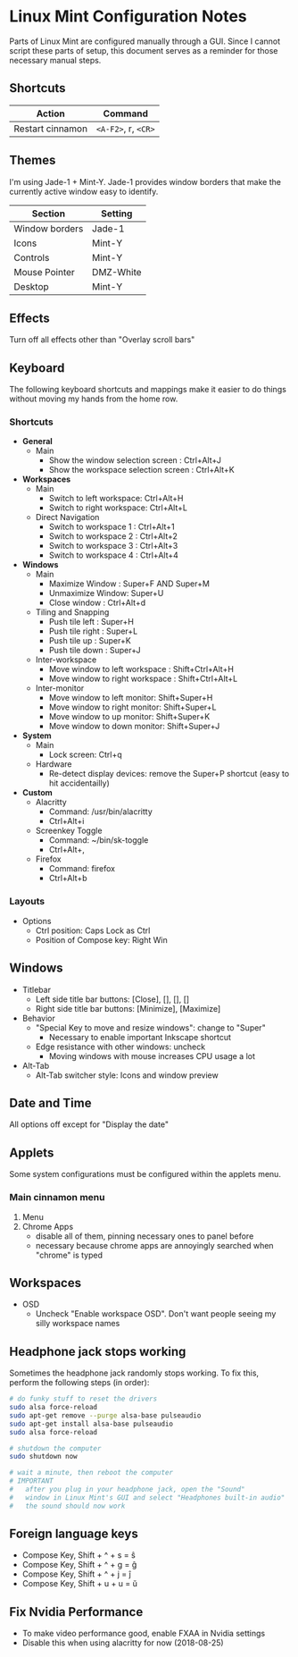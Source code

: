 # Linux Mint Configuration Notes

Parts of Linux Mint are configured manually through a GUI. Since I cannot script these parts of setup, this document serves as a reminder for those necessary manual steps.

## Shortcuts

| Action           | Command             |
| ---------------- | ------------------- |
| Restart cinnamon | `<A-F2>`, r, `<CR>` |

## Themes

I'm using Jade-1 + Mint-Y. Jade-1 provides window borders that make the currently active window easy to identify.

| Section        | Setting   |
| -------------- | --------- |
| Window borders | Jade-1    |
| Icons          | Mint-Y    |
| Controls       | Mint-Y    |
| Mouse Pointer  | DMZ-White |
| Desktop        | Mint-Y    |

## Effects

Turn off all effects other than "Overlay scroll bars"

## Keyboard

The following keyboard shortcuts and mappings make it easier to do things without moving my hands from the home row.

### Shortcuts

- **General**
  - Main
    - Show the window selection screen : Ctrl+Alt+J
    - Show the workspace selection screen : Ctrl+Alt+K
- **Workspaces**
  - Main
    - Switch to left workspace: Ctrl+Alt+H
    - Switch to right workspace: Ctrl+Alt+L
  - Direct Navigation
    - Switch to workspace 1 : Ctrl+Alt+1
    - Switch to workspace 2 : Ctrl+Alt+2
    - Switch to workspace 3 : Ctrl+Alt+3
    - Switch to workspace 4 : Ctrl+Alt+4
- **Windows**
  - Main
    - Maximize Window : Super+F AND Super+M
    - Unmaximize Window: Super+U
    - Close window : Ctrl+Alt+d
  - Tiling and Snapping
    - Push tile left : Super+H
    - Push tile right : Super+L
    - Push tile up : Super+K
    - Push tile down : Super+J
  - Inter-workspace
    - Move window to left workspace : Shift+Ctrl+Alt+H
    - Move window to right workspace : Shift+Ctrl+Alt+L
  - Inter-monitor
    - Move window to left monitor: Shift+Super+H
    - Move window to right monitor: Shift+Super+L
    - Move window to up monitor: Shift+Super+K
    - Move window to down monitor: Shift+Super+J
- **System**
  - Main
    - Lock screen: Ctrl+q
  - Hardware
    - Re-detect display devices: remove the Super+P shortcut (easy to hit accidentailly)
- **Custom**
  - Alacritty
    - Command: /usr/bin/alacritty
    - Ctrl+Alt+i
  - Screenkey Toggle
    - Command: ~/bin/sk-toggle
    - Ctrl+Alt+,
  - Firefox
    - Command: firefox
    - Ctrl+Alt+b

### Layouts

- Options
  - Ctrl position: Caps Lock as Ctrl
  - Position of Compose key: Right Win

## Windows

- Titlebar
  - Left side title bar buttons: [Close], [], [], []
  - Right side title bar buttons: [Minimize], [Maximize]
- Behavior
  - "Special Key to move and resize windows": change to "Super"
    - Necessary to enable important Inkscape shortcut
  - Edge resistance with other windows: uncheck
    - Moving windows with mouse increases CPU usage a lot
- Alt-Tab
  - Alt-Tab switcher style: Icons and window preview

## Date and Time

All options off except for "Display the date"

## Applets

Some system configurations must be configured within the applets menu.

### Main cinnamon menu

1. Menu
1. Chrome Apps
   - disable all of them, pinning necessary ones to panel before
   - necessary because chrome apps are annoyingly searched when "chrome" is typed

## Workspaces

- OSD
  - Uncheck "Enable workspace OSD". Don't want people seeing my silly workspace names

## Headphone jack stops working

Sometimes the headphone jack randomly stops working. To fix this, perform the following steps (in order):

```bash
# do funky stuff to reset the drivers
sudo alsa force-reload
sudo apt-get remove --purge alsa-base pulseaudio
sudo apt-get install alsa-base pulseaudio
sudo alsa force-reload

# shutdown the computer
sudo shutdown now

# wait a minute, then reboot the computer
# IMPORTANT
#   after you plug in your headphone jack, open the "Sound"
#   window in Linux Mint's GUI and select "Headphones built-in audio"
#   the sound should now work
```

## Foreign language keys

- Compose Key, Shift + ^ + s = ŝ
- Compose Key, Shift + ^ + g = ĝ
- Compose Key, Shift + ^ + j = ĵ
- Compose Key, Shift + u + u = ŭ

## Fix Nvidia Performance

- To make video performance good, enable FXAA in Nvidia settings
- Disable this when using alacritty for now (2018-08-25)
